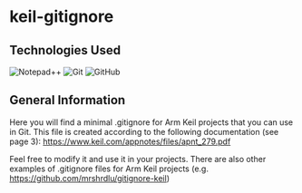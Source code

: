 # keil-gitignore

## Technologies Used
![Notepad++](https://img.shields.io/badge/Notepad++-90E59A.svg?style=for-the-badge&logo=notepad%2b%2b&logoColor=black)
![Git](https://img.shields.io/badge/git-%23F05033.svg?style=for-the-badge&logo=git&logoColor=white)
![GitHub](https://img.shields.io/badge/github-%23121011.svg?style=for-the-badge&logo=github&logoColor=white)

## General Information
Here you will find a minimal .gitignore for Arm Keil projects that you can use in Git.
This file is created according to the following documentation (see page 3):
https://www.keil.com/appnotes/files/apnt_279.pdf

Feel free to modify it and use it in your projects. There are also other examples of .gitignore files for Arm Keil projects (e.g. https://github.com/mrshrdlu/gitignore-keil)
